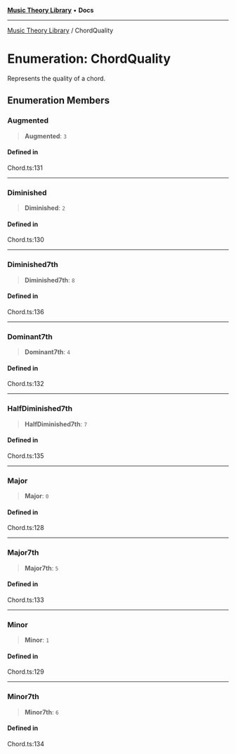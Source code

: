 [**Music Theory Library**](../README.md) • **Docs**

***

[Music Theory Library](../README.md) / ChordQuality

# Enumeration: ChordQuality

Represents the quality of a chord.

## Enumeration Members

### Augmented

> **Augmented**: `3`

#### Defined in

Chord.ts:131

***

### Diminished

> **Diminished**: `2`

#### Defined in

Chord.ts:130

***

### Diminished7th

> **Diminished7th**: `8`

#### Defined in

Chord.ts:136

***

### Dominant7th

> **Dominant7th**: `4`

#### Defined in

Chord.ts:132

***

### HalfDiminished7th

> **HalfDiminished7th**: `7`

#### Defined in

Chord.ts:135

***

### Major

> **Major**: `0`

#### Defined in

Chord.ts:128

***

### Major7th

> **Major7th**: `5`

#### Defined in

Chord.ts:133

***

### Minor

> **Minor**: `1`

#### Defined in

Chord.ts:129

***

### Minor7th

> **Minor7th**: `6`

#### Defined in

Chord.ts:134
